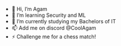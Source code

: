 - 👋 Hi, I’m Agam
- 👀 I’m learning Security and ML
- 🌱 I’m currently studying my Bachelors of IT
- 📫 Add me on discord @CoolAgam
- ⚡ Challenge me for a chess match!
<!---
CoolAgam/CoolAgam is a ✨ special ✨ repository because its `README.md` (this file) appears on your GitHub profile.
You can click the Preview link to take a look at your changes.
--->
